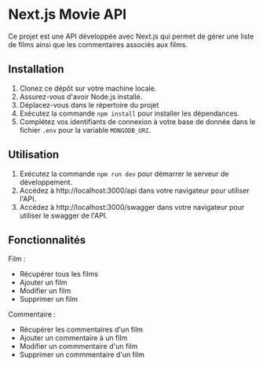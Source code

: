 # Next.js Movie API

Ce projet est une API développée avec Next.js qui permet de gérer une liste de films ainsi que les commentaires associés aux films.

## Installation

1. Clonez ce dépôt sur votre machine locale.
2. Assurez-vous d'avoir Node.js installé.
3. Déplacez-vous dans le répertoire du projet
4. Exécutez la commande `npm install` pour installer les dépendances.
5. Complétez vos identifiants de connexion à votre base de donnée dans le fichier `.env` pour la variable `MONGODB_URI`.

## Utilisation

1. Exécutez la commande `npm run dev` pour démarrer le serveur de développement.
2. Accédez à http://localhost:3000/api dans votre navigateur pour utiliser l'API.
3. Accédez à http://localhost:3000/swagger dans votre navigateur pour utiliser le swagger de l'API.

## Fonctionnalités

Film :

- Récupérer tous les films
- Ajouter un film
- Modifier un film
- Supprimer un film

Commentaire :

- Récupérer les commentaires d'un film
- Ajouter un commentaire à un film
- Modifier un commmentaire d'un film
- Supprimer un commmentaire d'un film
